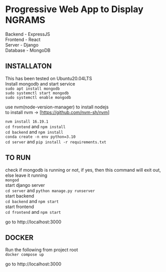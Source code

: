# Progressive Web App to Display NGRAMS

Backend - ExpressJS    
Frontend - React  
Server - Django  
Database - MongoDB  


## INSTALLATON  

This has been tested on Ubuntu20.04LTS  
Install mongodb and start service  
`sudo apt install mongodb`  
`sudo systemctl start mongodb`  
`sudo systemctl enable mongodb`  

use nvm(node-version-manager) to install nodejs  
to install nvm -> [https://github.com/nvm-sh/nvm]  

`nvm install 16.19.1`     
`cd frontend` and `npm install`  
`cd backend` and `npm install`  
`conda create -n env python=3.10`  
`cd server` and `pip install -r requirements.txt`  


## TO RUN  

check if mongodb is running or not, if yes, then this command will exit out, else leave it running  
`mongod`  
start django server  
`cd server` and `python manage.py runserver`  
start backend  
`cd backend` and `npm start`  
start frontend  
`cd frontend` and `npm start`  

go to http://localhost:3000


## DOCKER  

Run the following from project root  
`docker compose up`  

go to http://localhost:3000